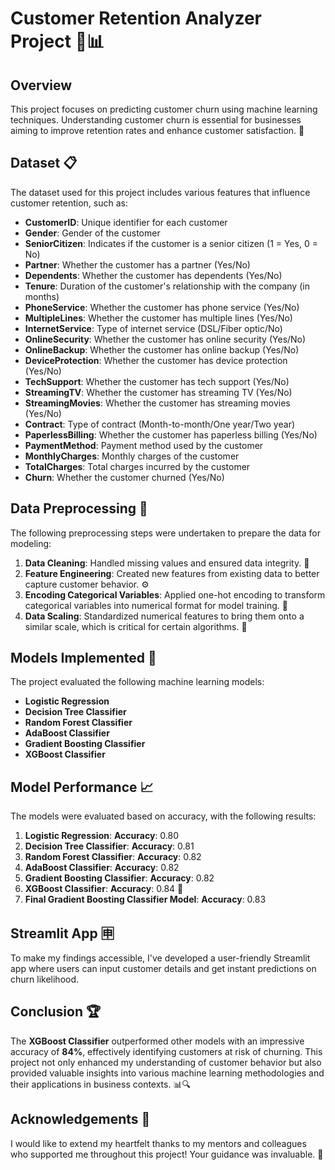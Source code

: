 # Customer Retention Analyzer Project 🚀📊
## Overview

This project focuses on predicting customer churn using machine learning techniques. Understanding customer churn is essential for businesses aiming to improve retention rates and enhance customer satisfaction. 🤝

## Dataset 📋
The dataset used for this project includes various features that influence customer retention, such as:

- **CustomerID**: Unique identifier for each customer
- **Gender**: Gender of the customer
- **SeniorCitizen**: Indicates if the customer is a senior citizen (1 = Yes, 0 = No)
- **Partner**: Whether the customer has a partner (Yes/No)
- **Dependents**: Whether the customer has dependents (Yes/No)
- **Tenure**: Duration of the customer's relationship with the company (in months)
- **PhoneService**: Whether the customer has phone service (Yes/No)
- **MultipleLines**: Whether the customer has multiple lines (Yes/No)
- **InternetService**: Type of internet service (DSL/Fiber optic/No)
- **OnlineSecurity**: Whether the customer has online security (Yes/No)
- **OnlineBackup**: Whether the customer has online backup (Yes/No)
- **DeviceProtection**: Whether the customer has device protection (Yes/No)
- **TechSupport**: Whether the customer has tech support (Yes/No)
- **StreamingTV**: Whether the customer has streaming TV (Yes/No)
- **StreamingMovies**: Whether the customer has streaming movies (Yes/No)
- **Contract**: Type of contract (Month-to-month/One year/Two year)
- **PaperlessBilling**: Whether the customer has paperless billing (Yes/No)
- **PaymentMethod**: Payment method used by the customer
- **MonthlyCharges**: Monthly charges of the customer
- **TotalCharges**: Total charges incurred by the customer
- **Churn**: Whether the customer churned (Yes/No)

## Data Preprocessing 🔧
The following preprocessing steps were undertaken to prepare the data for modeling:

1. **Data Cleaning**: Handled missing values and ensured data integrity. 🧹
2. **Feature Engineering**: Created new features from existing data to better capture customer behavior. ⚙️
3. **Encoding Categorical Variables**: Applied one-hot encoding to transform categorical variables into numerical format for model training. 🔢
4. **Data Scaling**: Standardized numerical features to bring them onto a similar scale, which is critical for certain algorithms. 📏

## Models Implemented 🤖
The project evaluated the following machine learning models:

- **Logistic Regression**
- **Decision Tree Classifier**
- **Random Forest Classifier**
- **AdaBoost Classifier**
- **Gradient Boosting Classifier**
- **XGBoost Classifier**

## Model Performance 📈
The models were evaluated based on accuracy, with the following results:

1. **Logistic Regression**: **Accuracy**: 0.80 
2. **Decision Tree Classifier**: **Accuracy**: 0.81 
3. **Random Forest Classifier**: **Accuracy**: 0.82 
4. **AdaBoost Classifier**: **Accuracy**: 0.82 
5. **Gradient Boosting Classifier**: **Accuracy**: 0.82 
6. **XGBoost Classifier**: **Accuracy**: 0.84 🎉
7. **Final Gradient Boosting Classifier Model**: **Accuracy**: 0.83

## Streamlit App 🈸
To make my findings accessible, I've developed a user-friendly Streamlit app where users can input customer details and get instant predictions on churn likelihood. 

## Conclusion 🏆
The **XGBoost Classifier** outperformed other models with an impressive accuracy of **84%**, effectively identifying customers at risk of churning. This project not only enhanced my understanding of customer behavior but also provided valuable insights into various machine learning methodologies and their applications in business contexts. 📊🔍

## Acknowledgements 🙏
I would like to extend my heartfelt thanks to my mentors and colleagues who supported me throughout this project! Your guidance was invaluable. 💖
